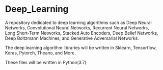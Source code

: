 # Deep_Learning
A repository dedicated to deep learning algorithms such as Deep Neural Networks, Convolutional Neural Networks, Recurrent Neural Networks, Long Short-Term Networks, Stacked Auto Encoders, Deep Belief Networks, Deep Boltzmann Machines, and Generative Adversarial Networks.

The deep learning algorithm libraries will be written in Sklearn, Tensorflow, Keras, Pytorch, Theano, and More.

These files will be written in Python(3.7)
